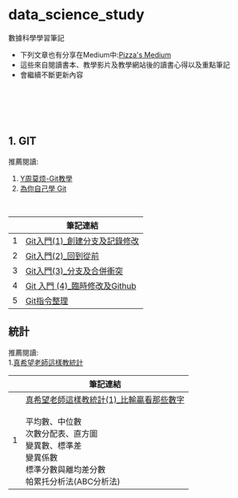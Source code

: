 # data_science_study
數據科學學習筆記

- 下列文章也有分享在Medium中:[Pizza's Medium](https://medium.com/pizzas)
- 這些來自閱讀書本、教學影片及教學網站後的讀書心得以及重點筆記
- 會繼續不斷更新內容


<br><br><br><br>
## 1. GIT

推薦閱讀:
1. [Y周莫烦-Git教學](https://www.youtube.com/watch?v=kQSzft2Jj8Y&list=PLXO45tsB95cKysjmSNln65YoUt9lwEl7-)
2. [為你自己學 Git](https://gitbook.tw/)

<br>

|  | 筆記連結 |
|--|--|
| 1 | [Git入門(1)_創建分支及記錄修改](https://gist.github.com/tzyi/067ffd89af5850a28800b9a157fc2508) |
| 2 | [Git入門(2)_回到從前](https://gist.github.com/tzyi/e7b05b7ee376ae3c84ff7caaba4e1375) |
| 3 | [Git入門(3)_分支及合併衝突](https://gist.github.com/tzyi/9e1c8966a603f475d4650e5ba6f10bbf) |
| 4 | [Git 入門 (4)_臨時修改及Github](https://gist.github.com/tzyi/f807c5fcf2f2c5cfabe2eba23dd940fb) |
| 5 | [Git指令整理](https://gist.github.com/tzyi/042b2cfe0aa7dca78317acebeda69c81) |




## 統計

推薦閱讀:<br>
1.[真希望老師這樣教統計](https://www.books.com.tw/products/0010580921)

|  | 筆記連結 |
|--|--|
| 1 | [真希望老師這樣教統計(1)_比輸贏看那些數字](https://gist.github.com/tzyi/521cfc2411ab653c8beb613e2ff72733)<br><br>平均數、中位數<br>次數分配表、直方圖<br>變異數、標準差<br>變異係數<br>標準分數與離均差分數<br>帕累托分析法(ABC分析法) |
